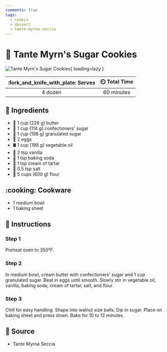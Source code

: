 ```yaml
---
comments: true
tags:
  - cookie
  - dessert
  - tante-myrna-seccia
---
```

# :cookie: Tante Myrn's Sugar Cookies

![Tante Myrn's Sugar Cookies](../assets/images/tante-myrn's-sugar-cookies.jpg){ loading=lazy }

| :fork_and_knife_with_plate: Serves | :timer_clock: Total Time |
|:----------------------------------:|:-----------------------: |
| 4 dozen | 60 minutes |

## :salt: Ingredients

- :butter: 1 cup (226 g) butter
- :candy: 1 cup (114 g) confectioners' sugar
- :candy: 1 cup (198 g) granulated sugar
- :egg: 2 eggs
- :oil_drum: 1 cup (198 g) vegetable oil
- :icecream: 2 tsp vanilla
- :cup_with_straw: 1 tsp baking soda
- :rice: 1 tsp cream of tartar
- :salt: 0.5 tsp salt
- :ear_of_rice: 5 cups (600 g) flour

## :cooking: Cookware

- 1 medium bowl
- 1 baking sheet

## :pencil: Instructions

### Step 1

Preheat oven to 350°F.

### Step 2

In medium bowl, cream butter with confectioners' sugar and 1 cup granulated sugar. Beat in eggs until smooth. Slowly
stir in vegetable oil, vanilla, baking soda, cream of tartar, salt, and flour.

### Step 3

Chill for easy handling. Shape into walnut size balls. Dip in sugar. Place on baking sheet and press down. Bake for 10
to 12 minutes.

## :link: Source

- Tante Myrna Seccia

